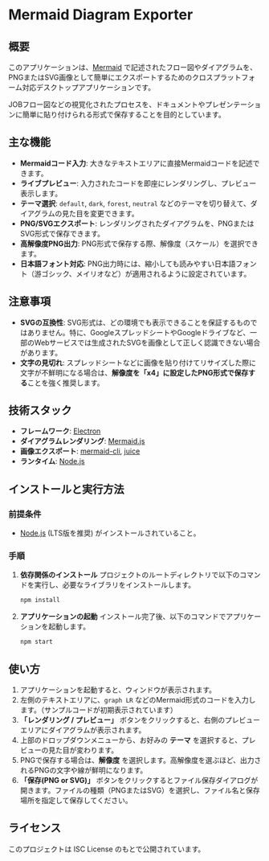# Mermaid Diagram Exporter

## 概要

このアプリケーションは、[Mermaid](https://mermaid-js.github.io/mermaid/#/) で記述されたフロー図やダイアグラムを、PNGまたはSVG画像として簡単にエクスポートするためのクロスプラットフォーム対応デスクトップアプリケーションです。

JOBフロー図などの視覚化されたプロセスを、ドキュメントやプレゼンテーションに簡単に貼り付けられる形式で保存することを目的としています。

## 主な機能

- **Mermaidコード入力**: 大きなテキストエリアに直接Mermaidコードを記述できます。
- **ライブプレビュー**: 入力されたコードを即座にレンダリングし、プレビュー表示します。
- **テーマ選択**: `default`, `dark`, `forest`, `neutral` などのテーマを切り替えて、ダイアグラムの見た目を変更できます。
- **PNG/SVGエクスポート**: レンダリングされたダイアグラムを、PNGまたはSVG形式で保存できます。
- **高解像度PNG出力**: PNG形式で保存する際、解像度（スケール）を選択できます。
- **日本語フォント対応**: PNG出力時には、縮小しても読みやすい日本語フォント（游ゴシック、メイリオなど）が適用されるように設定されています。

## 注意事項

- **SVGの互換性**: SVG形式は、どの環境でも表示できることを保証するものではありません。特に、GoogleスプレッドシートやGoogleドライブなど、一部のWebサービスでは生成されたSVGを画像として正しく認識できない場合があります。
- **文字の見切れ**: スプレッドシートなどに画像を貼り付けてリサイズした際に文字が不鮮明になる場合は、**解像度を「x4」に設定したPNG形式で保存する**ことを強く推奨します。

## 技術スタック

- **フレームワーク**: [Electron](https://www.electronjs.org/)
- **ダイアグラムレンダリング**: [Mermaid.js](https://mermaid-js.github.io/mermaid/#/)
- **画像エクスポート**: [mermaid-cli](https://github.com/mermaid-js/mermaid-cli), [juice](https://github.com/Automattic/juice)
- **ランタイム**: [Node.js](https://nodejs.org/)

## インストールと実行方法

### 前提条件

- [Node.js](https://nodejs.org/) (LTS版を推奨) がインストールされていること。

### 手順

1.  **依存関係のインストール**
    プロジェクトのルートディレクトリで以下のコマンドを実行し、必要なライブラリをインストールします。
    ```bash
    npm install
    ```

2.  **アプリケーションの起動**
    インストール完了後、以下のコマンドでアプリケーションを起動します。
    ```bash
    npm start
    ```

## 使い方

1.  アプリケーションを起動すると、ウィンドウが表示されます。
2.  左側のテキストエリアに、`graph LR` などのMermaid形式のコードを入力します。（サンプルコードが初期表示されています）
3.  **「レンダリング / プレビュー」** ボタンをクリックすると、右側のプレビューエリアにダイアグラムが表示されます。
4.  上部のドロップダウンメニューから、お好みの **テーマ** を選択すると、プレビューの見た目が変わります。
5.  PNGで保存する場合は、**解像度** を選択します。高解像度を選ぶほど、出力されるPNGの文字や線が鮮明になります。
6.  **「保存(PNG or SVG)」** ボタンをクリックするとファイル保存ダイアログが開きます。ファイルの種類（PNGまたはSVG）を選択し、ファイル名と保存場所を指定して保存してください。

## ライセンス

このプロジェクトは ISC License のもとで公開されています。